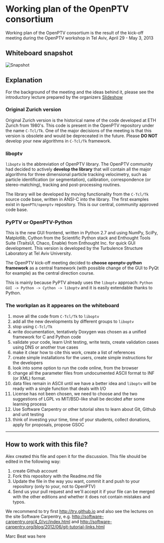 Working plan of the OpenPTV consortium
============

Working plan of the OpenPTV consortium is the result of the kick-off meeting during the OpenPTV workshop in Tel Aviv, 
April 29 - May 3, 2013


## Whiteboard snapshot

![Snapshot](http://goo.gl/FyaeW)


## Explanation

For the background of the meeting and the ideas behind it, please see the introductory lecture prepared by the organizers
[Slideshow](http://goo.gl/h98kA)


### Original Zurich version

Original Zurich version is the historical name of the code developed at ETH Zurich from 1980's. This code is present in 
the OpenPTV repository under the name `C-Tcl/Tk`. One of the major decisions of the meeting is that this version
is obsolete and would be depreceated in the future. Please **DO NOT** develop your new algorithms in `C-Tcl/Tk` framework. 

### liboptv

`liboptv` is the abbreviation of OpenPTV library. The OpenPTV community had decided to actively **develop the library** that will 
contain all the major algorithms for three dimensional particle tracking velocimetry, such as particle identification 
(or segmentation), calibration, correspondence (or stereo-matching), tracking and post-processing routines. 

The library will be developed by moving functionality from the `C-Tcl/Tk` source code base, written in ANSI-C into the 
library. The first examples exist in `OpenPTV/openptv` repository. This is our central, community approved code base.


### PyPTV or OpenPTV-Python

This is the new GUI frontend, written in Python 2.7 and using NumPy, SciPy, Matplotlib, Cython from the Scientific Python stack 
and Enthought Tools Suite (TraitsUI, Chaco, Enable) from Enthought Inc. for quick GUI development. This version is developed
by the Turbulence Structure Laboratory at Tel Aviv University. 

The OpenPTV kick-off meeting decided to **choose openptv-python framework** as a central framework (with possible change of the GUI to PyQt for example) as 
the central direction course. 

This is mainly because PyPTV already uses the `liboptv` approach: `Python GUI -> Python -> Cython -> liboptv` and it is 
easily extendable thanks to Python.


### The workplan as it appeares on the whiteboard

1. move all the code from `C-Tcl/Tk` to `liboptv`
2. add all the new developments by different groups to `liboptv`
3. stop using `C-Tcl/Tk`
4. write documentation, tentatively Doxygen was chosen as a unified framework for C and Python code
5. validate your code, learn Unit testing, write tests, create validation cases using DNS or another true cases
6. make it clear how to cite this work, create a list of references
7. create simple installations for the users, create simple instructions for the developers
8. look into some option to run the code online, from the browser
9. change all the parameter files from undocumented ASCII format to INF (or XML) format. 
10. data files remain in ASCII until we have a better idea and `liboptv` will be ready with a single function that deals with I/O
11. License has not been chosen, we need to choose and the two suggestions of LGPL vs MIT/BSD-like shall be decided after some learning process
12. Use Software Carpentry or other tutorial sites to learn about Git, Github and unit testing
13. think of investing your time, time of your students, collect donations, apply for proposals, propose GSOC




----------

## How to work with this file? 

Alex created this file and open it for the discussion. This file should be edited in the following way: 

1. create Github account
2. Fork this repository with the Readme.md file
3. Update the file in the way you want, commit it and push to your repository (only to your, not to OpenPTV)
4. Send us your pull request and we'll accept it if your file can be merged with the other editions and whether it does not contain mistakes and typos.

We recommend to try first http://try.github.io and also see the lectures on the site Software Carpentry, e.g. http://software-carpentry.org/4_0/vc/index.html and http://software-carpentry.org/blog/2012/06/git-tutorial-links.html


Marc
Beat was here
